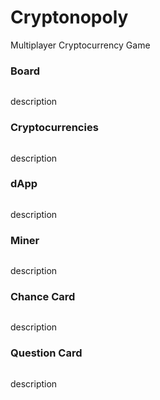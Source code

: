 # Cryptonopoly
Multiplayer Cryptocurrency Game


### Board
![]()

description
### Cryptocurrencies
![]()

description
### dApp
![]()

description
### Miner
![]()

description
### Chance Card
![]()

description
### Question Card
![]()

description
